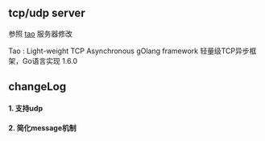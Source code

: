 ## tcp/udp server

 参照 [tao](https://github.com/leesper/tao.git) 服务器修改
 
 Tao : Light-weight TCP Asynchronous gOlang framework 轻量级TCP异步框架，Go语言实现 1.6.0
 


## changeLog

#### 1. 支持udp
#### 2. 简化message机制

